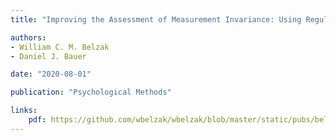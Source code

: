 ```yaml
---
title: "Improving the Assessment of Measurement Invariance: Using Regularization to Select Anchor Items and Identify Differential Item Functioning"

authors:
- William C. M. Belzak
- Daniel J. Bauer

date: "2020-08-01"

publication: "Psychological Methods"

links:
    pdf: https://github.com/wbelzak/wbelzak/blob/master/static/pubs/belzak.bauer_2020.pdf
---
```

